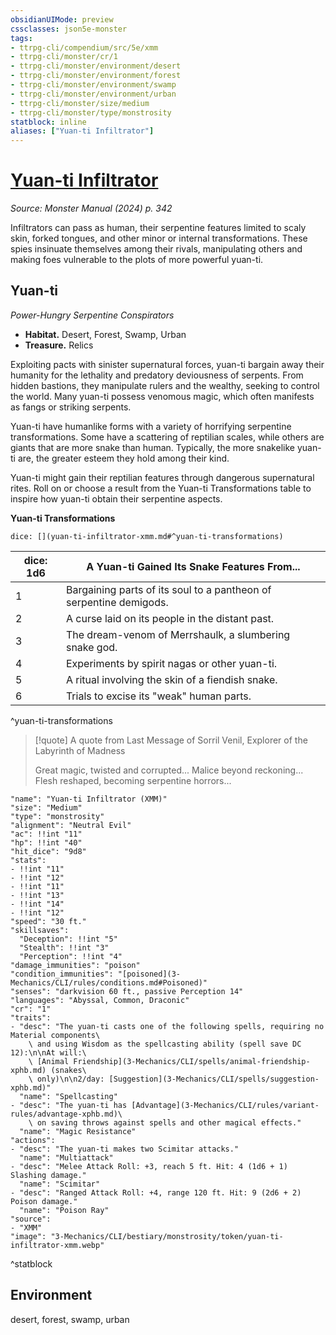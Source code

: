 ```yaml
---
obsidianUIMode: preview
cssclasses: json5e-monster
tags:
- ttrpg-cli/compendium/src/5e/xmm
- ttrpg-cli/monster/cr/1
- ttrpg-cli/monster/environment/desert
- ttrpg-cli/monster/environment/forest
- ttrpg-cli/monster/environment/swamp
- ttrpg-cli/monster/environment/urban
- ttrpg-cli/monster/size/medium
- ttrpg-cli/monster/type/monstrosity
statblock: inline
aliases: ["Yuan-ti Infiltrator"]
---
```

# [Yuan-ti Infiltrator](3-Mechanics\CLI\bestiary\monstrosity/yuan-ti-infiltrator-xmm.md)
*Source: Monster Manual (2024) p. 342*  

Infiltrators can pass as human, their serpentine features limited to scaly skin, forked tongues, and other minor or internal transformations. These spies insinuate themselves among their rivals, manipulating others and making foes vulnerable to the plots of more powerful yuan-ti.

## Yuan-ti

*Power-Hungry Serpentine Conspirators*

- **Habitat.** Desert, Forest, Swamp, Urban  
- **Treasure.** Relics  

Exploiting pacts with sinister supernatural forces, yuan-ti bargain away their humanity for the lethality and predatory deviousness of serpents. From hidden bastions, they manipulate rulers and the wealthy, seeking to control the world. Many yuan-ti possess venomous magic, which often manifests as fangs or striking serpents.

Yuan-ti have humanlike forms with a variety of horrifying serpentine transformations. Some have a scattering of reptilian scales, while others are giants that are more snake than human. Typically, the more snakelike yuan-ti are, the greater esteem they hold among their kind.

Yuan-ti might gain their reptilian features through dangerous supernatural rites. Roll on or choose a result from the Yuan-ti Transformations table to inspire how yuan-ti obtain their serpentine aspects.

**Yuan-ti Transformations**

`dice: [](yuan-ti-infiltrator-xmm.md#^yuan-ti-transformations)`

| dice: 1d6 | A Yuan-ti Gained Its Snake Features From... |
|-----------|---------------------------------------------|
| 1 | Bargaining parts of its soul to a pantheon of serpentine demigods. |
| 2 | A curse laid on its people in the distant past. |
| 3 | The dream-venom of Merrshaulk, a slumbering snake god. |
| 4 | Experiments by spirit nagas or other yuan-ti. |
| 5 | A ritual involving the skin of a fiendish snake. |
| 6 | Trials to excise its "weak" human parts. |
^yuan-ti-transformations

> [!quote] A quote from Last Message of Sorril Venil, Explorer of the Labyrinth of Madness  
> 
> Great magic, twisted and corrupted... Malice beyond reckoning... Flesh reshaped, becoming serpentine horrors...


```statblock
"name": "Yuan-ti Infiltrator (XMM)"
"size": "Medium"
"type": "monstrosity"
"alignment": "Neutral Evil"
"ac": !!int "11"
"hp": !!int "40"
"hit_dice": "9d8"
"stats":
- !!int "11"
- !!int "12"
- !!int "11"
- !!int "13"
- !!int "14"
- !!int "12"
"speed": "30 ft."
"skillsaves":
  "Deception": !!int "5"
  "Stealth": !!int "3"
  "Perception": !!int "4"
"damage_immunities": "poison"
"condition_immunities": "[poisoned](3-Mechanics/CLI/rules/conditions.md#Poisoned)"
"senses": "darkvision 60 ft., passive Perception 14"
"languages": "Abyssal, Common, Draconic"
"cr": "1"
"traits":
- "desc": "The yuan-ti casts one of the following spells, requiring no Material components\
    \ and using Wisdom as the spellcasting ability (spell save DC 12):\n\nAt will:\
    \ [Animal Friendship](3-Mechanics/CLI/spells/animal-friendship-xphb.md) (snakes\
    \ only)\n\n2/day: [Suggestion](3-Mechanics/CLI/spells/suggestion-xphb.md)"
  "name": "Spellcasting"
- "desc": "The yuan-ti has [Advantage](3-Mechanics/CLI/rules/variant-rules/advantage-xphb.md)\
    \ on saving throws against spells and other magical effects."
  "name": "Magic Resistance"
"actions":
- "desc": "The yuan-ti makes two Scimitar attacks."
  "name": "Multiattack"
- "desc": "Melee Attack Roll: +3, reach 5 ft. Hit: 4 (1d6 + 1) Slashing damage."
  "name": "Scimitar"
- "desc": "Ranged Attack Roll: +4, range 120 ft. Hit: 9 (2d6 + 2) Poison damage."
  "name": "Poison Ray"
"source":
- "XMM"
"image": "3-Mechanics/CLI/bestiary/monstrosity/token/yuan-ti-infiltrator-xmm.webp"
```
^statblock

## Environment

desert, forest, swamp, urban
